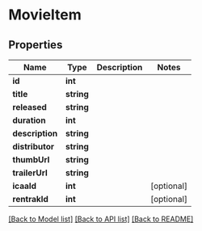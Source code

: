 # MovieItem

## Properties
Name | Type | Description | Notes
------------ | ------------- | ------------- | -------------
**id** | **int** |  | 
**title** | **string** |  | 
**released** | **string** |  | 
**duration** | **int** |  | 
**description** | **string** |  | 
**distributor** | **string** |  | 
**thumbUrl** | **string** |  | 
**trailerUrl** | **string** |  | 
**icaaId** | **int** |  | [optional] 
**rentrakId** | **int** |  | [optional] 

[[Back to Model list]](../../README.md#documentation-for-models) [[Back to API list]](../../README.md#documentation-for-api-endpoints) [[Back to README]](../../README.md)

